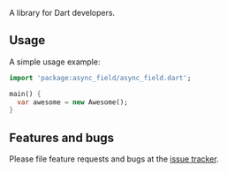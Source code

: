 A library for Dart developers.

## Usage

A simple usage example:

```dart
import 'package:async_field/async_field.dart';

main() {
  var awesome = new Awesome();
}
```

## Features and bugs

Please file feature requests and bugs at the [issue tracker][tracker].

[tracker]: http://example.com/issues/replaceme
